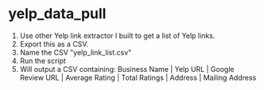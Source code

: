 # yelp_data_pull

1. Use other Yelp link extractor I built to get a list of Yelp links.
2. Export this as a CSV.
3. Name the CSV "yelp_link_list.csv"
4. Run the script
5. Will output a CSV containing:
Business Name | Yelp URL | Google Review URL | Average Rating | Total Ratings | Address | Mailing Address
